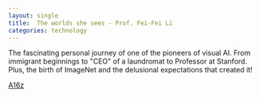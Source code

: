 ```yaml
---
layout: single
title:  The worlds she sees - Prof. Fei-Fei Li 
categories: technology
---
```


The fascinating personal journey of one of the pioneers of visual AI. From immigrant beginnings to "CEO" of a laundromat to Professor at Stanford. Plus, the birth of ImageNet and the delusional expectations that created it! 


[A16z](https://a16z.com/podcast/the-worlds-she-sees-with-fei-fei-li/)